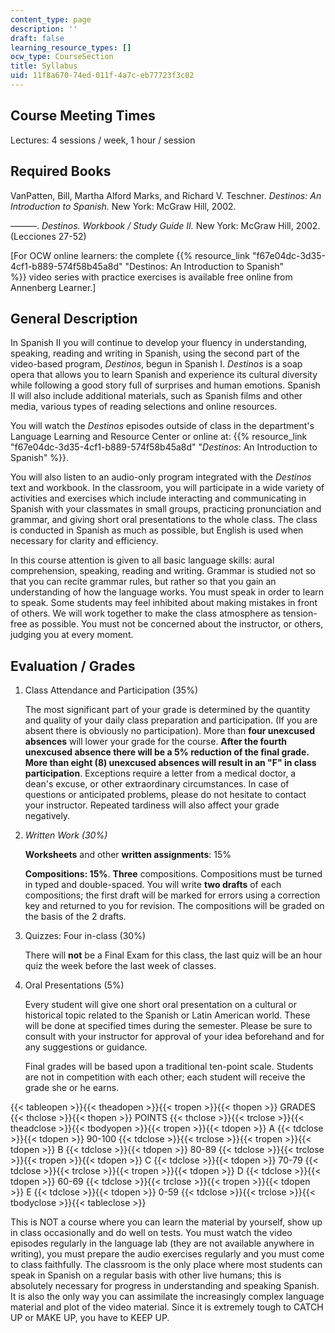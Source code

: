 ```yaml
---
content_type: page
description: ''
draft: false
learning_resource_types: []
ocw_type: CourseSection
title: Syllabus
uid: 11f8a670-74ed-011f-4a7c-eb77723f3c02
---
```

## Course Meeting Times

Lectures: 4 sessions / week, 1 hour / session

## Required Books

VanPatten, Bill, Martha Alford Marks, and Richard V. Teschner. *Destinos: An Introduction to Spanish.* New York: McGraw Hill, 2002.

———. *Destinos. Workbook / Study Guide II.* New York: McGraw Hill, 2002. (Lecciones 27-52)

\[For OCW online learners: the complete {{% resource_link "f67e04dc-3d35-4cf1-b889-574f58b45a8d" "Destinos: An Introduction to Spanish" %}} video series with practice exercises is available free online from Annenberg Learner.\]

## General Description

In Spanish II you will continue to develop your fluency in understanding, speaking, reading and writing in Spanish, using the second part of the video-based program, *Destinos*, begun in Spanish I. *Destinos* is a soap opera that allows you to learn Spanish and experience its cultural diversity while following a good story full of surprises and human emotions. Spanish II will also include additional materials, such as Spanish films and other media, various types of reading selections and online resources.

You will watch the *Destinos* episodes outside of class in the department's Language Learning and Resource Center or online at: {{% resource_link "f67e04dc-3d35-4cf1-b889-574f58b45a8d" "*Destinos*: An Introduction to Spanish" %}}.

You will also listen to an audio-only program integrated with the *Destinos* text and workbook. In the classroom, you will participate in a wide variety of activities and exercises which include interacting and communicating in Spanish with your classmates in small groups, practicing pronunciation and grammar, and giving short oral presentations to the whole class. The class is conducted in Spanish as much as possible, but English is used when necessary for clarity and efficiency.

In this course attention is given to all basic language skills: aural comprehension, speaking, reading and writing. Grammar is studied not so that you can recite grammar rules, but rather so that you gain an understanding of how the language works. You must speak in order to learn to speak. Some students may feel inhibited about making mistakes in front of others. We will work together to make the class atmosphere as tension-free as possible. You must not be concerned about the instructor, or others, judging you at every moment.

## Evaluation / Grades

1. Class Attendance and Participation (35%)   
      
    The most significant part of your grade is determined by the quantity and quality of your daily class preparation and participation. (If you are absent there is obviously no participation). More than **four unexcused absences** will lower your grade for the course. **After the fourth unexcused absence there will be a 5% reduction of the final grade. More than eight (8) unexcused absences will result in an "F" in class participation**. Exceptions require a letter from a medical doctor, a dean's excuse, or other extraordinary circumstances. In case of questions or anticipated problems, please do not hesitate to contact your instructor. Repeated tardiness will also affect your grade negatively.
2. *Written Work (30%)*   
      
    **Worksheets** and other **written assignments**: 15%   
      
    **Compositions: 15%**. **Three** compositions. Compositions must be turned in typed and double-spaced. You will write **two drafts** of each compositions; the first draft will be marked for errors using a correction key and returned to you for revision. The compositions will be graded on the basis of the 2 drafts.
3. Quizzes: Four in-class (30%)   
      
    There will **not** be a Final Exam for this class, the last quiz will be an hour quiz the week before the last week of classes.
4. Oral Presentations (5%)   
      
    Every student will give one short oral presentation on a cultural or historical topic related to the Spanish or Latin American world. These will be done at specified times during the semester. Please be sure to consult with your instructor for approval of your idea beforehand and for any suggestions or guidance.   
      
    Final grades will be based upon a traditional ten-point scale. Students are not in competition with each other; each student will receive the grade she or he earns.

{{< tableopen >}}{{< theadopen >}}{{< tropen >}}{{< thopen >}}
GRADES
{{< thclose >}}{{< thopen >}}
POINTS
{{< thclose >}}{{< trclose >}}{{< theadclose >}}{{< tbodyopen >}}{{< tropen >}}{{< tdopen >}}
A
{{< tdclose >}}{{< tdopen >}}
90-100
{{< tdclose >}}{{< trclose >}}{{< tropen >}}{{< tdopen >}}
B
{{< tdclose >}}{{< tdopen >}}
80-89
{{< tdclose >}}{{< trclose >}}{{< tropen >}}{{< tdopen >}}
C
{{< tdclose >}}{{< tdopen >}}
70-79
{{< tdclose >}}{{< trclose >}}{{< tropen >}}{{< tdopen >}}
D
{{< tdclose >}}{{< tdopen >}}
60-69
{{< tdclose >}}{{< trclose >}}{{< tropen >}}{{< tdopen >}}
E
{{< tdclose >}}{{< tdopen >}}
0-59
{{< tdclose >}}{{< trclose >}}{{< tbodyclose >}}{{< tableclose >}}

This is NOT a course where you can learn the material by yourself, show up in class occasionally and do well on tests. You must watch the video episodes regularly in the language lab (they are not available anywhere in writing), you must prepare the audio exercises regularly and you must come to class faithfully. The classroom is the only place where most students can speak in Spanish on a regular basis with other live humans; this is absolutely necessary for progress in understanding and speaking Spanish. It is also the only way you can assimilate the increasingly complex language material and plot of the video material. Since it is extremely tough to CATCH UP or MAKE UP, you have to KEEP UP.